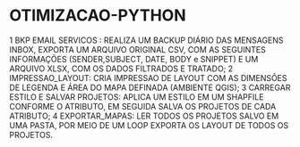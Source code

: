# OTIMIZACAO-PYTHON

1 BKP EMAIL SERVICOS : REALIZA UM BACKUP DIÁRIO DAS MENSAGENS INBOX, EXPORTA UM ARQUIVO ORIGINAL CSV, COM AS SEGUINTES INFORMAÇÕES (SENDER,SUBJECT, DATE, BODY e SNIPPET) E UM ARQUIVO XLSX, COM OS DADOS FILTRADOS E TRATADO;
2 IMPRESSAO_LAYOUT: CRIA IMPRESSAO DE LAYOUT COM AS DIMENSÕES DE LEGENDA E ÁREA DO MAPA DEFINADA (AMBIENTE QGIS);
3 CARREGAR ESTILO E SALVAR PROJETOS: APLICA UM ESTILO EM UM SHAPFILE CONFORME O ATRIBUTO, EM SEGUIDA SALVA OS PROJETOS DE CADA ATRIBUTO;
4 EXPORTAR_MAPAS: LER TODOS OS PROJETOS SALVO EM UMA PASTA, POR MEIO DE UM LOOP EXPORTA OS LAYOUT DE TODOS OS PROJETOS.
